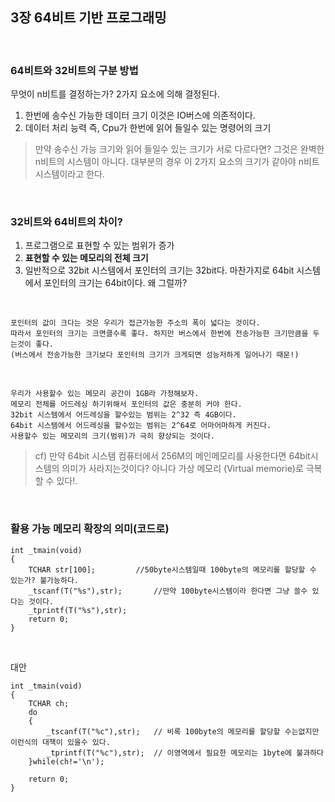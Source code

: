 ## 3장 64비트 기반 프로그래밍

<br>

### 64비트와 32비트의 구분 방법

무엇이 n비트를 결정하는가?
2가지 요소에 의해 결정된다.
1. 한번에 송수신 가능한 데이터 크기 이것은 IO버스에 의존적이다.
2. 데이터 처리 능력 즉, Cpu가 한번에 읽어 들일수 있는 명령어의 크기
>만약 송수신 가능 크기와 읽어 들일수 있는 크기가 서로 다르다면? 그것은 완벽한 n비트의 시스템이 아니다.
대부분의 경우 이 2가지 요소의 크기가 같아야 n비트 시스템이라고 한다.

<br>

### 32비트와 64비트의 차이?

1. 프로그램으로 표현할 수 있는 범위가 증가
2. **표현할 수 있는 메모리의 전체 크기**
3. 일반적으로 32bit 시스템에서 포인터의 크기는 32bit다. 마찬가지로 64bit 시스템에서 포인터의 크기는 64bit이다. 왜 그럴까?
<br>

	포인터의 값이 크다는 것은 우리가 접근가능한 주소의 폭이 넓다는 것이다. 
	따라서 포인터의 크기는 크면클수록 좋다. 하지만 버스에서 한번에 전송가능한 크기만큼을 두는것이 좋다.
	(버스에서 전송가능한 크기보다 포인터의 크기가 크게되면 성능저하게 일어나기 때문!)

<br>

	우리가 사용할수 있는 메모리 공간이 1GB라 가정해보자.
	메모리 전체를 어드레싱 하기위해서 포인터의 값은 충분히 커야 한다.
	32bit 시스템에서 어드레싱을 할수있는 범위는 2^32 즉 4GB이다.
	64bit 시스템에서 어드레싱을 할수있는 범위는 2^64로 어마어마하게 커진다.
	사용할수 있는 메모리의 크기(범위)가 극히 향상되는 것이다.

> cf) 만약 64bit 시스템 컴퓨터에서 256M의 메인메모리를 사용한다면 64bit시스템의 의미가 사라지는것이다?
아니다 가상 메모리 (Virtual memorie)로 극복할 수 있다!.

<br>

### 활용 가능 메모리 확장의 의미(코드로)

	int _tmain(void)
	{
		TCHAR str[100];			//50byte시스템일때 100byte의 메모리를 할당할 수 있는가? 불가능하다.
		_tscanf(T("%s"),str);		//만약 100byte시스템이라 한다면 그냥 쓸수 있다는 것이다.
		_tprintf(T("%s"),str);
		return 0;
	}

<br>

대안

	int _tmain(void)
	{
		TCHAR ch;
		do
		{
			_tscanf(T("%c"),str);	// 비록 100byte의 메모리를 할당할 수는없지만 이런식의 대책이 있을수 있다.
			_tprintf(T("%c"),str);	// 이영역에서 필요한 메모리는 1byte에 불과하다
		}while(ch!='\n');

		return 0;
	}

